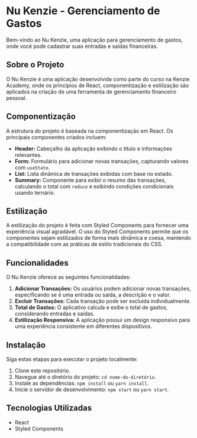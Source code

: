 # Nu Kenzie - Gerenciamento de Gastos

Bem-vindo ao Nu Kenzie, uma aplicação para gerenciamento de gastos, onde você pode cadastrar suas entradas e saídas financeiras.

## Sobre o Projeto

O Nu Kenzie é uma aplicação desenvolvida como parte do curso na Kenzie Academy, onde os princípios de React, componentização e estilização são aplicados na criação de uma ferramenta de gerenciamento financeiro pessoal.

## Componentização

A estrutura do projeto é baseada na componentização em React. Os principais componentes criados incluem:

- **Header:** Cabeçalho da aplicação exibindo o título e informações relevantes.
- **Form:** Formulário para adicionar novas transações, capturando valores com `useState`.
- **List:** Lista dinâmica de transações exibidas com base no estado.
- **Summary:** Componente para exibir o resumo das transações, calculando o total com `reduce` e exibindo condições condicionais usando ternário.

## Estilização

A estilização do projeto é feita com Styled Components para fornecer uma experiência visual agradável. O uso do Styled Components permite que os componentes sejam estilizados de forma mais dinâmica e coesa, mantendo a compatibilidade com as práticas de estilo tradicionais do CSS.

## Funcionalidades

O Nu Kenzie oferece as seguintes funcionalidades:

1. **Adicionar Transações:** Os usuários podem adicionar novas transações, especificando se é uma entrada ou saída, a descrição e o valor.
2. **Excluir Transações:** Cada transação pode ser excluída individualmente.
3. **Total de Gastos:** O aplicativo calcula e exibe o total de gastos, considerando entradas e saídas.
4. **Estilização Responsiva:** A aplicação possui um design responsivo para uma experiência consistente em diferentes dispositivos.

## Instalação

Siga estas etapas para executar o projeto localmente:

1. Clone este repositório.
2. Navegue até o diretório do projeto: `cd nome-do-diretório`.
3. Instale as dependências: `npm install` ou `yarn install`.
4. Inicie o servidor de desenvolvimento: `npm start` ou `yarn start`.

## Tecnologias Utilizadas

- React
- Styled Components